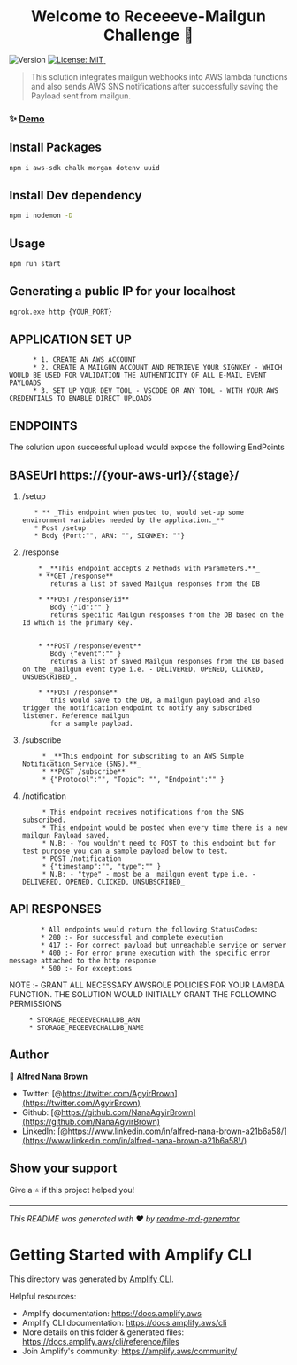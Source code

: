 <h1 align="center">Welcome to Receeeve-Mailgun Challenge 👋</h1>
<p>
  <img alt="Version" src="https://img.shields.io/badge/version-1.0.0-blue.svg?cacheSeconds=2592000" />
  <a href="#" target="_blank">
    <img alt="License: MIT" src="https://img.shields.io/badge/License-MIT-yellow.svg" />
  </a>
  <a href="https://twitter.com/AgyirBrown" target="_blank">
    <img alt="" src="https://img.shields.io/twitter/follow/" />
  </a>
</p>

> This solution integrates mailgun webhooks into AWS lambda functions and also sends AWS SNS notifications after successfully saving the Payload sent from mailgun.

### ✨ [Demo](https://{your-aws-url}/{endpoint})

## Install Packages

```sh
npm i aws-sdk chalk morgan dotenv uuid
```

## Install Dev dependency
```sh
npm i nodemon -D
```
## Usage

```sh
npm run start
```
## Generating a public IP for your localhost

```sh
ngrok.exe http {YOUR_PORT}
```

## APPLICATION SET UP

          * 1. CREATE AN AWS ACCOUNT
          * 2. CREATE A MAILGUN ACCOUNT AND RETRIEVE YOUR SIGNKEY - WHICH WOULD BE USED FOR VALIDATION THE AUTHENTICITY OF ALL E-MAIL EVENT PAYLOADS
          * 3. SET UP YOUR DEV TOOL - VSCODE OR ANY TOOL - WITH YOUR AWS CREDENTIALS TO ENABLE DIRECT UPLOADS

## ENDPOINTS
The solution upon successful upload would expose the following EndPoints
## BASEUrl https://{your-aws-url}/{stage}/ 
1. /setup  

          * ** _This endpoint when posted to, would set-up some environment variables needed by the application._**
          * Post /setup 
          * Body {Port:"", ARN: "", SIGNKEY: ""}
        
2. /response

           * _**This endpoint accepts 2 Methods with Parameters.**_
           * **GET /response**
              returns a list of saved Mailgun responses from the DB

           * **POST /response/id**
              Body {"Id":"" }
              returns specific Mailgun responses from the DB based on the Id which is the primary key.
              

           * **POST /response/event**
              Body {"event":"" }
              returns a list of saved Mailgun responses from the DB based on the _mailgun event type i.e. - DELIVERED, OPENED, CLICKED, UNSUBSCRIBED_.

           * **POST /response**
              this would save to the DB, a mailgun payload and also trigger the notification endpoint to notify any subscribed listener. Reference mailgun 
              for a sample payload.

3. /subscribe

            * _**This endpoint for subscribing to an AWS Simple Notification Service (SNS).**_
            * **POST /subscribe**
            * {"Protocol":"", "Topic": "", "Endpoint":"" }

4. /notification

            * This endpoint receives notifications from the SNS subscribed. 
            * This endpoint would be posted when every time there is a new mailgun Payload saved. 
            * N.B: - You wouldn't need to POST to this endpoint but for test purpose you can a sample payload below to test. 
            * POST /notification
            * {"timestamp":"", "type":"" } 
            * N.B: - "type" - most be a _mailgun event type i.e. - DELIVERED, OPENED, CLICKED, UNSUBSCRIBED_


## API RESPONSES

            * All endpoints would return the following StatusCodes:
            * 200 :- For successful and complete execution
            * 417 :- For correct payload but unreachable service or server
            * 400 :- For error prune execution with the specific error message attached to the http response
            * 500 :- For exceptions 

NOTE :- GRANT ALL NECESSARY AWSROLE POLICIES FOR YOUR LAMBDA FUNCTION. THE SOLUTION WOULD INITIALLY GRANT THE FOLLOWING PERMISSIONS 

	     * STORAGE_RECEEVECHALLDB_ARN
	     * STORAGE_RECEEVECHALLDB_NAME

## Author

👤 **Alfred Nana Brown**

* Twitter: [@https://twitter.com/AgyirBrown](https://twitter.com/AgyirBrown)
* Github: [@https://github.com/NanaAgyirBrown](https://github.com/NanaAgyirBrown)
* LinkedIn: [@https://www.linkedin.com/in/alfred-nana-brown-a21b6a58/](https://www.linkedin.com/in/alfred-nana-brown-a21b6a58\/)

## Show your support

Give a ⭐️ if this project helped you!

***
_This README was generated with ❤️ by [readme-md-generator](https://github.com/kefranabg/readme-md-generator)_

# Getting Started with Amplify CLI
This directory was generated by [Amplify CLI](https://docs.amplify.aws/cli).

Helpful resources:
- Amplify documentation: https://docs.amplify.aws
- Amplify CLI documentation: https://docs.amplify.aws/cli
- More details on this folder & generated files: https://docs.amplify.aws/cli/reference/files
- Join Amplify's community: https://amplify.aws/community/
